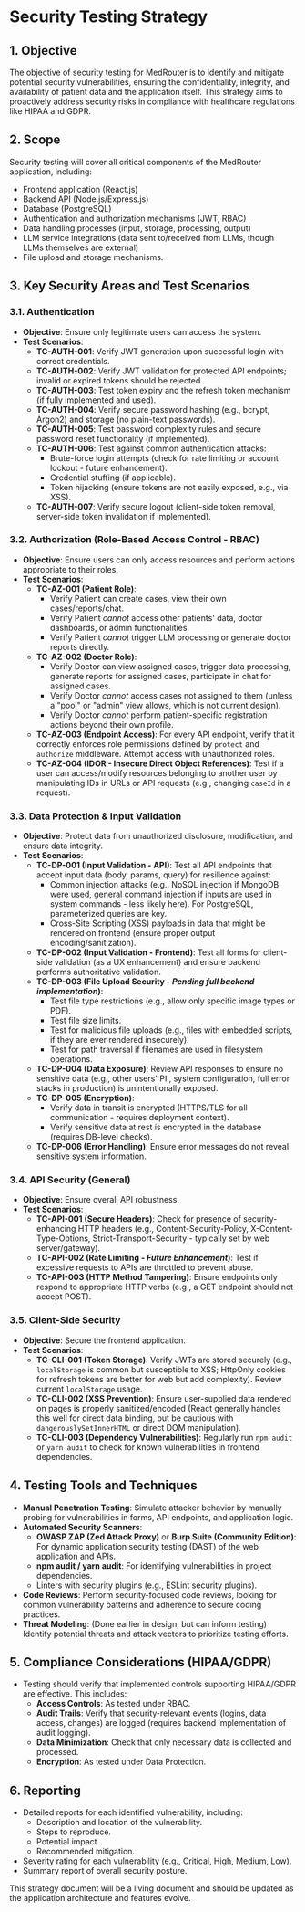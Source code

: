 # Security Testing Strategy

## 1. Objective

The objective of security testing for MedRouter is to identify and mitigate potential security vulnerabilities, ensuring the confidentiality, integrity, and availability of patient data and the application itself. This strategy aims to proactively address security risks in compliance with healthcare regulations like HIPAA and GDPR.

## 2. Scope

Security testing will cover all critical components of the MedRouter application, including:

*   Frontend application (React.js)
*   Backend API (Node.js/Express.js)
*   Database (PostgreSQL)
*   Authentication and authorization mechanisms (JWT, RBAC)
*   Data handling processes (input, storage, processing, output)
*   LLM service integrations (data sent to/received from LLMs, though LLMs themselves are external)
*   File upload and storage mechanisms.

## 3. Key Security Areas and Test Scenarios

### 3.1. Authentication
*   **Objective**: Ensure only legitimate users can access the system.
*   **Test Scenarios**:
    *   **TC-AUTH-001**: Verify JWT generation upon successful login with correct credentials.
    *   **TC-AUTH-002**: Verify JWT validation for protected API endpoints; invalid or expired tokens should be rejected.
    *   **TC-AUTH-003**: Test token expiry and the refresh token mechanism (if fully implemented and used).
    *   **TC-AUTH-004**: Verify secure password hashing (e.g., bcrypt, Argon2) and storage (no plain-text passwords).
    *   **TC-AUTH-005**: Test password complexity rules and secure password reset functionality (if implemented).
    *   **TC-AUTH-006**: Test against common authentication attacks:
        *   Brute-force login attempts (check for rate limiting or account lockout - future enhancement).
        *   Credential stuffing (if applicable).
        *   Token hijacking (ensure tokens are not easily exposed, e.g., via XSS).
    *   **TC-AUTH-007**: Verify secure logout (client-side token removal, server-side token invalidation if implemented).

### 3.2. Authorization (Role-Based Access Control - RBAC)
*   **Objective**: Ensure users can only access resources and perform actions appropriate to their roles.
*   **Test Scenarios**:
    *   **TC-AZ-001 (Patient Role)**:
        *   Verify Patient can create cases, view their own cases/reports/chat.
        *   Verify Patient *cannot* access other patients' data, doctor dashboards, or admin functionalities.
        *   Verify Patient *cannot* trigger LLM processing or generate doctor reports directly.
    *   **TC-AZ-002 (Doctor Role)**:
        *   Verify Doctor can view assigned cases, trigger data processing, generate reports for assigned cases, participate in chat for assigned cases.
        *   Verify Doctor *cannot* access cases not assigned to them (unless a "pool" or "admin" view allows, which is not current design).
        *   Verify Doctor *cannot* perform patient-specific registration actions beyond their own profile.
    *   **TC-AZ-003 (Endpoint Access)**: For every API endpoint, verify that it correctly enforces role permissions defined by `protect` and `authorize` middleware. Attempt access with unauthorized roles.
    *   **TC-AZ-004 (IDOR - Insecure Direct Object References)**: Test if a user can access/modify resources belonging to another user by manipulating IDs in URLs or API requests (e.g., changing `caseId` in a request).

### 3.3. Data Protection & Input Validation
*   **Objective**: Protect data from unauthorized disclosure, modification, and ensure data integrity.
*   **Test Scenarios**:
    *   **TC-DP-001 (Input Validation - API)**: Test all API endpoints that accept input data (body, params, query) for resilience against:
        *   Common injection attacks (e.g., NoSQL injection if MongoDB were used, general command injection if inputs are used in system commands - less likely here). For PostgreSQL, parameterized queries are key.
        *   Cross-Site Scripting (XSS) payloads in data that might be rendered on frontend (ensure proper output encoding/sanitization).
    *   **TC-DP-002 (Input Validation - Frontend)**: Test all forms for client-side validation (as a UX enhancement) and ensure backend performs authoritative validation.
    *   **TC-DP-003 (File Upload Security - *Pending full backend implementation*)**:
        *   Test file type restrictions (e.g., allow only specific image types or PDF).
        *   Test file size limits.
        *   Test for malicious file uploads (e.g., files with embedded scripts, if they are ever rendered insecurely).
        *   Test for path traversal if filenames are used in filesystem operations.
    *   **TC-DP-004 (Data Exposure)**: Review API responses to ensure no sensitive data (e.g., other users' PII, system configuration, full error stacks in production) is unintentionally exposed.
    *   **TC-DP-005 (Encryption)**:
        *   Verify data in transit is encrypted (HTTPS/TLS for all communication - requires deployment context).
        *   Verify sensitive data at rest is encrypted in the database (requires DB-level checks).
    *   **TC-DP-006 (Error Handling)**: Ensure error messages do not reveal sensitive system information.

### 3.4. API Security (General)
*   **Objective**: Ensure overall API robustness.
*   **Test Scenarios**:
    *   **TC-API-001 (Secure Headers)**: Check for presence of security-enhancing HTTP headers (e.g., Content-Security-Policy, X-Content-Type-Options, Strict-Transport-Security - typically set by web server/gateway).
    *   **TC-API-002 (Rate Limiting - *Future Enhancement*)**: Test if excessive requests to APIs are throttled to prevent abuse.
    *   **TC-API-003 (HTTP Method Tampering)**: Ensure endpoints only respond to appropriate HTTP verbs (e.g., a GET endpoint should not accept POST).

### 3.5. Client-Side Security
*   **Objective**: Secure the frontend application.
*   **Test Scenarios**:
    *   **TC-CLI-001 (Token Storage)**: Verify JWTs are stored securely (e.g., `localStorage` is common but susceptible to XSS; HttpOnly cookies for refresh tokens are better for web but add complexity). Review current `localStorage` usage.
    *   **TC-CLI-002 (XSS Prevention)**: Ensure user-supplied data rendered on pages is properly sanitized/encoded (React generally handles this well for direct data binding, but be cautious with `dangerouslySetInnerHTML` or direct DOM manipulation).
    *   **TC-CLI-003 (Dependency Vulnerabilities)**: Regularly run `npm audit` or `yarn audit` to check for known vulnerabilities in frontend dependencies.

## 4. Testing Tools and Techniques

*   **Manual Penetration Testing**: Simulate attacker behavior by manually probing for vulnerabilities in forms, API endpoints, and application logic.
*   **Automated Security Scanners**:
    *   **OWASP ZAP (Zed Attack Proxy)** or **Burp Suite (Community Edition)**: For dynamic application security testing (DAST) of the web application and APIs.
    *   **npm audit / yarn audit**: For identifying vulnerabilities in project dependencies.
    *   Linters with security plugins (e.g., ESLint security plugins).
*   **Code Reviews**: Perform security-focused code reviews, looking for common vulnerability patterns and adherence to secure coding practices.
*   **Threat Modeling**: (Done earlier in design, but can inform testing) Identify potential threats and attack vectors to prioritize testing efforts.

## 5. Compliance Considerations (HIPAA/GDPR)

*   Testing should verify that implemented controls supporting HIPAA/GDPR are effective. This includes:
    *   **Access Controls**: As tested under RBAC.
    *   **Audit Trails**: Verify that security-relevant events (logins, data access, changes) are logged (requires backend implementation of audit logging).
    *   **Data Minimization**: Check that only necessary data is collected and processed.
    *   **Encryption**: As tested under Data Protection.

## 6. Reporting

*   Detailed reports for each identified vulnerability, including:
    *   Description and location of the vulnerability.
    *   Steps to reproduce.
    *   Potential impact.
    *   Recommended mitigation.
*   Severity rating for each vulnerability (e.g., Critical, High, Medium, Low).
*   Summary report of overall security posture.

This strategy document will be a living document and should be updated as the application architecture and features evolve.

